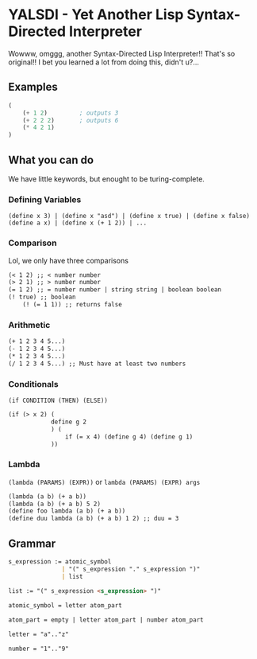 # YALSDI - Yet Another Lisp Syntax-Directed Interpreter
Wowww, omggg, another Syntax-Directed Lisp Interpreter!! That's so original!!
I bet you learned a lot from doing this, didn't u?...


## Examples
```lisp
(
    (+ 1 2)         ; outputs 3
    (+ 2 2 2)       ; outputs 6
    (* 4 2 1) 
)
```

## What you can do
We have little keywords, but enought to be turing-complete.

### Defining Variables
```
(define x 3) | (define x "asd") | (define x true) | (define x false)
(define a x) | (define x (+ 1 2)) | ...
```

### Comparison
Lol, we only have three comparisons
```md
(< 1 2) ;; < number number
(> 2 1) ;; > number number
(= 1 2) ;; = number number | string string | boolean boolean 
(! true) ;; boolean
    (! (= 1 1)) ;; returns false
```

### Arithmetic
```md
(+ 1 2 3 4 5...)
(- 1 2 3 4 5...)
(* 1 2 3 4 5...)
(/ 1 2 3 4 5...) ;; Must have at least two numbers
```

### Conditionals
`(if CONDITION (THEN) (ELSE))`

```md
(if (> x 2) (
            define g 2
            ) (
                if (= x 4) (define g 4) (define g 1)
            ))
```

### Lambda
`(lambda (PARAMS) (EXPR))` or `lambda (PARAMS) (EXPR) args` 

```md
(lambda (a b) (+ a b))
(lambda (a b) (+ a b) 5 2)
(define foo lambda (a b) (+ a b))
(define duu lambda (a b) (+ a b) 1 2) ;; duu = 3
```

## Grammar
```md
s_expression := atomic_symbol 
               | "(" s_expression "." s_expression ")" 
               | list 
   
list := "(" s_expression <s_expression> ")"

atomic_symbol = letter atom_part

atom_part = empty | letter atom_part | number atom_part

letter = "a".."z"

number = "1".."9"
```
